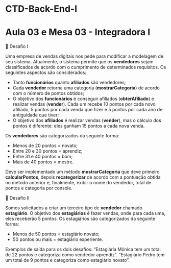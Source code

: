 # CTD-Back-End-I

# Aula 03 e Mesa 03 - Integradora I
📝 Desafio I

Uma empresa de vendas digitais nos pede para modificar a modelagem de seu sistema. Atualmente, o sistema permite que os **vendedores** sejam classificados de acordo com o cumprimento de determinados requisitos. Os seguintes aspectos são considerados:
- Tanto **funcionários** quanto **afiliados** são vendedores;
- Cada **vendedor** retorna uma categoria (**mostrarCategoria**) de acordo com o número de pontos obtidos;
- O objetivo dos **funcionários** é conseguir afiliados (**obterAfiliado**) e realizar vendas (**vender**). Cada um recebe 10 pontos por cada novo afiliado, 5 pontos por cada venda que fizer e 5 pontos por cada ano de antiguidade que tiver;
- O objetivo dos **afiliados** é realizar vendas (**vender**), mas o cálculo dos pontos é diferente: eles ganham 15 pontos a cada nova venda.

Os **vendedores** são categorizados da seguinte forma:
- Menos de 20 pontos = novato;
- Entre 20 e 30 pontos = aprendiz;
- Entre 31 e 40 pontos = bom;
- Mais de 40 pontos = mestre.

Deve ser implementado um método **mostrarCategoria** que deve primeiro **calcularPontos**, depois **recategorizar** de acordo com a pontuação obtida no método anterior e, finalmente, exibir o nome do vendedor, total de pontos e categoria por console.

📝 Desafio II

Somos solicitados a criar um terceiro tipo de **vendedor** chamado **estagiário**. O objetivo dos **estagiários** é fazer vendas, onde para cada uma, eles receberão 5
pontos. Os estagiários são categorizados da seguinte forma:
- Menos de 50 pontos = estagiário novato;
- 50 pontos ou mais = estagiário experiente.

Exemplos de saída para os dois desafios:
“Estagiária Mônica tem um total de 22 pontos e categoriza como vendedor aprendiz”.
“Estagiário Pedro tem um total de 9 pontos e categoriza como estagiário novato”.

